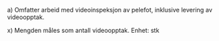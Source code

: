 a) Omfatter arbeid med videoinspeksjon av pelefot, inklusive levering av videoopptak.

x) Mengden måles som antall videoopptak. Enhet: stk

